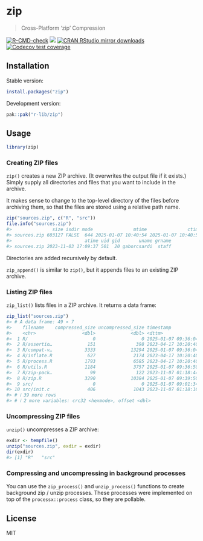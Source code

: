 
<!-- README.md is generated from README.Rmd. Please edit that file -->

# zip

> Cross-Platform ‘zip’ Compression

<!-- badges: start -->

[![R-CMD-check](https://github.com/r-lib/zip/actions/workflows/R-CMD-check.yaml/badge.svg)](https://github.com/r-lib/zip/actions/workflows/R-CMD-check.yaml)
[![](https://www.r-pkg.org/badges/version/zip)](https://www.r-pkg.org/pkg/zip)
[![CRAN RStudio mirror
downloads](https://cranlogs.r-pkg.org/badges/zip)](https://www.r-pkg.org/pkg/zip)
[![Codecov test
coverage](https://codecov.io/gh/r-lib/zip/graph/badge.svg)](https://app.codecov.io/gh/r-lib/zip)
<!-- badges: end -->

## Installation

Stable version:

``` r
install.packages("zip")
```

Development version:

``` r
pak::pak("r-lib/zip")
```

## Usage

``` r
library(zip)
```

### Creating ZIP files

`zip()` creates a new ZIP archive. (It overwrites the output file if it
exists.) Simply supply all directories and files that you want to
include in the archive.

It makes sense to change to the top-level directory of the files before
archiving them, so that the files are stored using a relative path name.

``` r
zip("sources.zip", c("R", "src"))
file.info("sources.zip")
#>               size isdir mode               mtime               ctime
#> sources.zip 603127 FALSE  644 2025-01-07 10:40:54 2025-01-07 10:40:54
#>                           atime uid gid       uname grname
#> sources.zip 2023-11-03 17:09:37 501  20 gaborcsardi  staff
```

Directories are added recursively by default.

`zip_append()` is similar to `zip()`, but it appends files to an
existing ZIP archive.

### Listing ZIP files

`zip_list()` lists files in a ZIP archive. It returns a data frame:

``` r
zip_list("sources.zip")
#> # A data frame: 49 × 7
#>    filename    compressed_size uncompressed_size timestamp           permissions
#>    <chr>                 <dbl>             <dbl> <dttm>              <octmode>  
#>  1 R/                        0                 0 2025-01-07 09:36:04 755        
#>  2 R/assertio…             151               398 2023-04-17 10:20:40 644        
#>  3 R/compat-v…            3333             13294 2025-01-07 09:36:04 644        
#>  4 R/inflate.R             627              2174 2023-04-17 10:20:40 644        
#>  5 R/process.R            1793              6585 2023-04-17 10:20:40 644        
#>  6 R/utils.R              1184              3757 2025-01-07 09:36:50 644        
#>  7 R/zip-pack…              99               122 2023-11-07 01:18:44 644        
#>  8 R/zip.R                3290             10384 2025-01-07 09:39:50 644        
#>  9 src/                      0                 0 2025-01-07 09:01:34 755        
#> 10 src/init.c              406              1043 2023-11-07 01:18:16 644        
#> # ℹ 39 more rows
#> # ℹ 2 more variables: crc32 <hexmode>, offset <dbl>
```

### Uncompressing ZIP files

`unzip()` uncompresses a ZIP archive:

``` r
exdir <- tempfile()
unzip("sources.zip", exdir = exdir)
dir(exdir)
#> [1] "R"   "src"
```

### Compressing and uncompressing in background processes

You can use the `zip_process()` and `unzip_process()` functions to
create background zip / unzip processes. These processes were
implemented on top of the `processx::process` class, so they are
pollable.

## License

MIT
